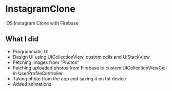# InstagramClone

iOS Instagram Clone with Firebase 

## What I did 
 * Programmatic UI
 * Design UI using UICollectionView, custom cells and UIStackView
 * Fetching images from "Photos"
 * Fetching uploaded photos from Firebase to custom UICollectionViewCell in UserProfileController
 * Taking photo from the app and saving it on tht device
 * Added animations
